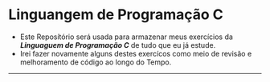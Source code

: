 # Linguangem de Programação C
 * Este Reposítório será usada para armazenar meus exercícios da **_Linguaguem de Programação C_** de tudo que eu já estude.
 * Irei fazer novamente alguns destes exercícos como meio de revisão e melhoramento de código ao longo do Tempo.

---
